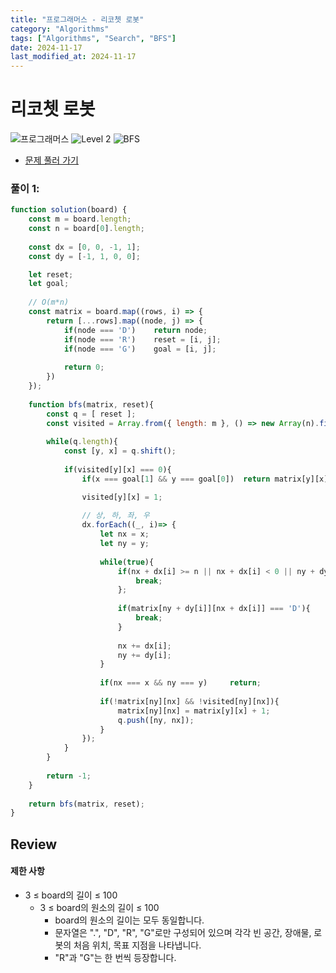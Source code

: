 ```yaml
---
title: "프로그래머스 - 리코쳇 로봇"
category: "Algorithms"
tags: ["Algorithms", "Search", "BFS"]
date: 2024-11-17
last_modified_at: 2024-11-17
---
```


# 리코쳇 로봇

<img src="https://img.shields.io/badge/-프로그래머스-1e2a3c" alt="프로그래머스"/> <img src="https://img.shields.io/badge/-Level 2-green" alt="Level 2"/> <img src="https://img.shields.io/badge/-BFS-mediumpurple" alt="BFS"/> 

- [문제 풀러 가기](https://school.programmers.co.kr/learn/courses/30/lessons/169199)

### 풀이 1:

```js
function solution(board) {
    const m = board.length;
    const n = board[0].length;
    
    const dx = [0, 0, -1, 1];
    const dy = [-1, 1, 0, 0];

    let reset;
    let goal;
    
    // O(m*n)
    const matrix = board.map((rows, i) => {
        return [...rows].map((node, j) => {
            if(node === 'D')    return node;
            if(node === 'R')    reset = [i, j];
            if(node === 'G')    goal = [i, j];
            
            return 0;
        })
    });
    
    function bfs(matrix, reset){
        const q = [ reset ];
        const visited = Array.from({ length: m }, () => new Array(n).fill(0));
        
        while(q.length){
            const [y, x] = q.shift();
      
            if(visited[y][x] === 0){
                if(x === goal[1] && y === goal[0])  return matrix[y][x];

                visited[y][x] = 1;
                
                // 상, 하, 좌, 우
                dx.forEach((_, i)=> {      
                    let nx = x;
                    let ny = y;
                    
                    while(true){
                        if(nx + dx[i] >= n || nx + dx[i] < 0 || ny + dy[i] >= m || ny + dy[i] < 0){
                            break;
                        };
                        
                        if(matrix[ny + dy[i]][nx + dx[i]] === 'D'){
                            break;
                        } 
                        
                        nx += dx[i];
                        ny += dy[i];
                    }
                    
                    if(nx === x && ny === y)     return;
                   
                    if(!matrix[ny][nx] && !visited[ny][nx]){
                        matrix[ny][nx] = matrix[y][x] + 1;
                        q.push([ny, nx]);
                    } 
                });
            }
        }
        
        return -1;
    }
    
    return bfs(matrix, reset);
}
```

## Review 

#### 제한 사항
- 3 ≤ board의 길이 ≤ 100
    - 3 ≤ board의 원소의 길이 ≤ 100
        - board의 원소의 길이는 모두 동일합니다.
        - 문자열은 ".", "D", "R", "G"로만 구성되어 있으며 각각 빈 공간, 장애물, 로봇의 처음 위치, 목표 지점을 나타냅니다.
        - "R"과 "G"는 한 번씩 등장합니다.
